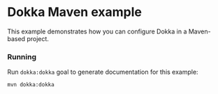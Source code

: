 # Dokka Maven example

This example demonstrates how you can configure Dokka in a Maven-based project.

### Running

Run `dokka:dokka` goal to generate documentation for this example:

```bash
mvn dokka:dokka
```
